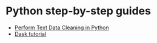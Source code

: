 # Python step-by-step guides
* [Perform Text Data Cleaning in Python](https://www.analyticsvidhya.com/blog/2015/06/quick-guide-text-data-cleaning-python/)
* [Dask tutorial](https://github.com/dask/dask-tutorial)

